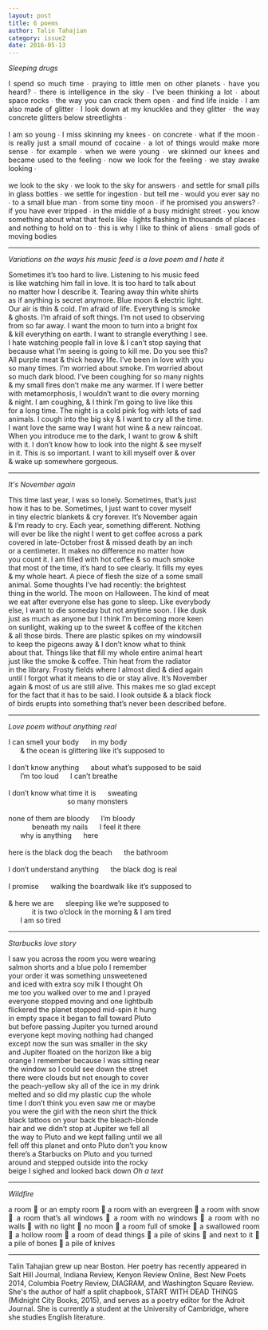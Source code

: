 ```yaml
---
layout: post
title: 6 poems
author: Talin Tahajian
category: issue2
date: 2016-05-13
---
```


<style type="text/css">
	div {
		text-align: justify;
	}
</style>

*Sleeping drugs*

<div>I spend so much time ∙ praying to little men on other planets ∙ have you heard? ∙ there is intelligence in the sky ∙ I’ve been thinking a lot ∙ about space rocks ∙ the way you can crack them open ∙ and find life inside ∙ I am also made of glitter ∙ I look down at my knuckles and they glitter ∙ the way concrete glitters below streetlights ∙<br><br>
I am so young ∙ I miss skinning my knees ∙ on concrete ∙ what if the moon ∙ is really just a small mound of cocaine ∙ a lot of things would make more sense ∙ for example ∙ when we were young ∙ we skinned our knees and became used to the feeling ∙ now we look for the feeling ∙ we stay awake looking ∙<br><br>
we look to the sky ∙ we look to the sky for answers ∙ and settle for small pills in glass bottles ∙ we settle for ingestion ∙ but tell me ∙ would you ever say no ∙ to a small blue man ∙ from some tiny moon ∙ if he promised you answers? ∙ if you have ever tripped ∙ in the middle of a busy midnight street ∙ you know something about what that feels like ∙ lights flashing in thousands of places ∙ and nothing to hold on to ∙ this is why I like to think of aliens ∙ small gods of moving bodies</div>

___

*Variations on the ways his music feed is a love poem and I hate it*

Sometimes it’s too hard to live. Listening to his music feed<br>
is like watching him fall in love. It is too hard to talk about<br>
no matter how I describe it. Tearing away thin white shirts<br>
as if anything is secret anymore. Blue moon & electric light.<br>
Our air is thin & cold. I’m afraid of life. Everything is smoke<br>
& ghosts. I’m afraid of soft things. I’m not used to observing<br>
from so far away. I want the moon to turn into a bright fox<br>
& kill everything on earth. I want to strangle everything I see.<br>
I hate watching people fall in love & I can’t stop saying that<br>
because what I’m seeing is going to kill me. Do you see this?<br>
All purple meat & thick heavy life. I’ve been in love with you<br>
so many times. I’m worried about smoke. I’m worried about<br>
so much dark blood. I’ve been coughing for so many nights<br>
& my small fires don’t make me any warmer. If I were better<br>
with metamorphosis, I wouldn’t want to die every morning<br>
& night. I am coughing, & I think I’m going to live like this<br>
for a long time. The night is a cold pink fog with lots of sad<br>
animals. I cough into the big sky & I want to cry all the time.<br>
I want love the same way I want hot wine & a new raincoat.<br>
When you introduce me to the dark, I want to grow & shift<br>
with it. I don’t know how to look into the night & see myself<br>
in it. This is so important. I want to kill myself over & over<br>
& wake up somewhere gorgeous.<br>

___

*It's November again*

This time last year, I was so lonely. Sometimes, that’s just<br>
how it has to be. Sometimes, I just want to cover myself<br>
in tiny electric blankets & cry forever. It’s November again<br>
& I’m ready to cry. Each year, something different. Nothing<br>
will ever be like the night I went to get coffee across a park<br>
covered in late-October frost & missed death by an inch<br>
or a centimeter. It makes no difference no matter how<br>
you count it. I am filled with hot coffee & so much smoke<br>
that most of the time, it’s hard to see clearly. It fills my eyes<br>
& my whole heart. A piece of flesh the size of a some small<br>
animal. Some thoughts I’ve had recently: the brightest<br>
thing in the world. The moon on Halloween. The kind of meat<br>
we eat after everyone else has gone to sleep. Like everybody<br>
else, I want to die someday but not anytime soon. I like dusk<br>
just as much as anyone but I think I’m becoming more keen<br>
on sunlight, waking up to the sweet & coffee of the kitchen<br>
& all those birds. There are plastic spikes on my windowsill<br>
to keep the pigeons away & I don’t know what to think<br>
about that. Things like that fill my whole entire animal heart<br>
just like the smoke & coffee. Thin heat from the radiator<br>
in the library. Frosty fields where I almost died & died again<br>
until I forgot what it means to die or stay alive. It’s November<br>
again & most of us are still alive. This makes me so glad except<br>
for the fact that it has to be said. I look outside & a black flock<br>
of birds erupts into something that’s never been described before.<br>

___

*Love poem without anything real*

I can smell your body&nbsp;&nbsp;&nbsp;&nbsp;&nbsp;&nbsp;in my body<br>
&nbsp;&nbsp;&nbsp;&nbsp;&nbsp;&nbsp;& the ocean is glittering like it’s supposed to<br><br>
I don’t know anything&nbsp;&nbsp;&nbsp;&nbsp;&nbsp;&nbsp;about what’s supposed to be said<br>
&nbsp;&nbsp;&nbsp;&nbsp;&nbsp;&nbsp;I’m too loud&nbsp;&nbsp;&nbsp;&nbsp;&nbsp;&nbsp;I can’t breathe<br><br>
I don’t know what time it is&nbsp;&nbsp;&nbsp;&nbsp;&nbsp;&nbsp;sweating<br>
&nbsp;&nbsp;&nbsp;&nbsp;&nbsp;&nbsp;&nbsp;&nbsp;&nbsp;&nbsp;&nbsp;&nbsp;&nbsp;&nbsp;&nbsp;&nbsp;&nbsp;&nbsp;&nbsp;&nbsp;&nbsp;&nbsp;&nbsp;&nbsp;&nbsp;&nbsp;&nbsp;&nbsp;&nbsp;&nbsp;so many monsters<br><br>
none of them are bloody&nbsp;&nbsp;&nbsp;&nbsp;&nbsp;&nbsp;I’m bloody<br>
&nbsp;&nbsp;&nbsp;&nbsp;&nbsp;&nbsp;&nbsp;&nbsp;&nbsp;&nbsp;&nbsp;&nbsp;beneath my nails&nbsp;&nbsp;&nbsp;&nbsp;&nbsp;&nbsp;I feel it there<br>
&nbsp;&nbsp;&nbsp;&nbsp;&nbsp;&nbsp;why is anything&nbsp;&nbsp;&nbsp;&nbsp;&nbsp;&nbsp;here<br><br>
here is the black dog the beach&nbsp;&nbsp;&nbsp;&nbsp;&nbsp;&nbsp;the bathroom<br>
<br>I don’t understand anything&nbsp;&nbsp;&nbsp;&nbsp;&nbsp;&nbsp;the black dog is real<br><br>
I promise&nbsp;&nbsp;&nbsp;&nbsp;&nbsp;&nbsp;walking the boardwalk like it’s supposed to<br><br>
& here we are&nbsp;&nbsp;&nbsp;&nbsp;&nbsp;&nbsp;sleeping like we’re supposed to<br>
&nbsp;&nbsp;&nbsp;&nbsp;&nbsp;&nbsp;&nbsp;&nbsp;&nbsp;&nbsp;&nbsp;&nbsp;it is two o’clock in the morning & I am tired<br>
&nbsp;&nbsp;&nbsp;&nbsp;&nbsp;&nbsp;I am so tired

___

*Starbucks love story*

I saw you across the room you were wearing<br>
salmon shorts and a blue polo I remember<br>
your order it was something unsweetened<br>
and iced with extra soy milk I thought Oh<br>
me too you walked over to me and I prayed<br>
everyone stopped moving and one lightbulb<br>
flickered the planet stopped mid-spin it hung<br>
in empty space it began to fall toward Pluto<br>
but before passing Jupiter you turned around<br>
everyone kept moving nothing had changed<br>
except now the sun was smaller in the sky<br>
and Jupiter floated on the horizon like a big<br>
orange I remember because I was sitting near<br>
the window so I could see down the street<br>
there were clouds but not enough to cover<br>
the peach-yellow sky all of the ice in my drink<br>
melted and so did my plastic cup the whole<br>
time I don’t think you even saw me or maybe<br>
you were the girl with the neon shirt the thick<br>
black tattoos on your back the bleach-blonde<br>
hair and we didn’t stop at Jupiter we fell all<br>
the way to Pluto and we kept falling until we all<br>
fell off this planet and onto Pluto don’t you know<br>
there’s a Starbucks on Pluto and you turned<br>
around and stepped outside into the rocky<br>
beige I sighed and looked back down *Oh a text*<br>

___

*Wildfire*

<div>a room 🔪 or an empty room 🔪 a room with an evergreen 🔪 a room with snow 🔪 a room that’s all windows 🔪 a room with no windows 🔪 a room with no walls 🔪 with no light 🔪 no moon 🔪 a room full of smoke 🔪 a swallowed room 🔪 a hollow room 🔪 a room of dead things 🔪 a pile of skins 🔪 and next to it 🔪 a pile of bones 🔪 a pile of knives</div>

___

Talin Tahajian grew up near Boston. Her poetry has recently appeared in Salt Hill Journal, Indiana Review, Kenyon Review Online, Best New Poets 2014, Columbia Poetry Review, DIAGRAM, and Washington Square Review. She's the author of half a split chapbook, START WITH DEAD THINGS (Midnight City Books, 2015), and serves as a poetry editor for the Adroit Journal. She is currently a student at the University of Cambridge, where she studies English literature.